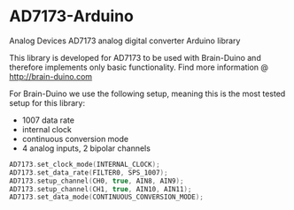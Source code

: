 # AD7173-Arduino
Analog Devices AD7173 analog digital converter Arduino library

This library is developed for AD7173 to be used with Brain-Duino and therefore implements only basic functionality. Find more information @ http://brain-duino.com

For Brain-Duino we use the following setup, meaning this is the most tested setup for this library:

* 1007 data rate
* internal clock
* continuous conversion mode
* 4 analog inputs, 2 bipolar channels

```c
AD7173.set_clock_mode(INTERNAL_CLOCK);
AD7173.set_data_rate(FILTER0, SPS_1007);
AD7173.setup_channel(CH0, true, AIN8, AIN9);
AD7173.setup_channel(CH1, true, AIN10, AIN11); 
AD7173.set_data_mode(CONTINUOUS_CONVERSION_MODE);
```